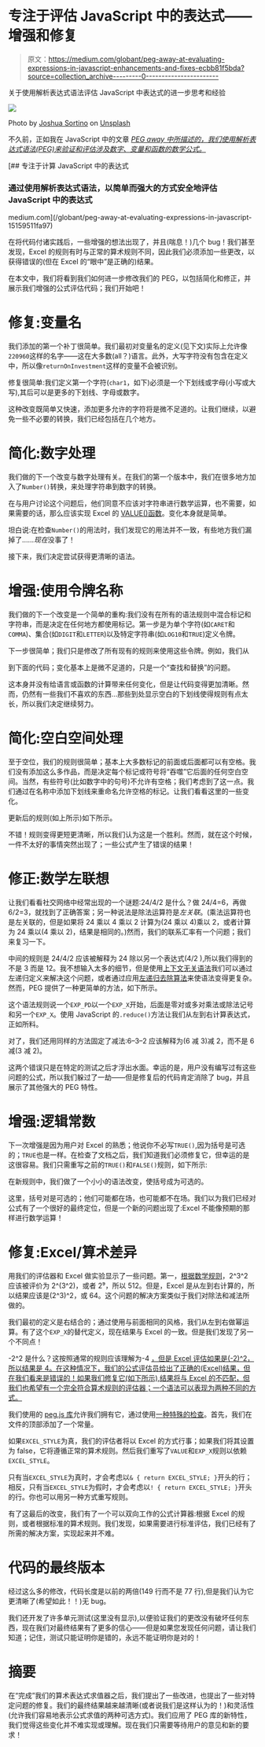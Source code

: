 # 专注于评估 JavaScript 中的表达式——增强和修复

> 原文：<https://medium.com/globant/peg-away-at-evaluating-expressions-in-javascript-enhancements-and-fixes-ecbb81f5bda?source=collection_archive---------0----------------------->

关于使用解析表达式语法评估 JavaScript 中表达式的进一步思考和经验

![](img/d2e47ec7dd9bcfeaee11e4178086a633.png)

Photo by [Joshua Sortino](https://unsplash.com/@sortino?utm_source=medium&utm_medium=referral) on [Unsplash](https://unsplash.com?utm_source=medium&utm_medium=referral)

不久前，正如我在 JavaScript 中的文章 [*PEG away 中所描述的，我们使用解析表达式语法(PEG)来验证和评估涉及数字、变量和函数的数学公式。*](/globant/peg-away-at-evaluating-expressions-in-javascript-15159511fa97)

[](/globant/peg-away-at-evaluating-expressions-in-javascript-15159511fa97) [## 专注于计算 JavaScript 中的表达式

### 通过使用解析表达式语法，以简单而强大的方式安全地评估 JavaScript 中的表达式

medium.com](/globant/peg-away-at-evaluating-expressions-in-javascript-15159511fa97) 

在将代码付诸实践后，一些增强的想法出现了，并且(喘息！)几个 bug！我们甚至发现，Excel 的规则有时与正常的算术规则不同，因此我们必须添加一些更改，以获得错误的(但在 Excel 的“眼中”是正确的)结果。

在本文中，我们将看到我们如何进一步修改我们的 PEG，以包括简化和修正，并展示我们增强的公式评估代码；我们开始吧！

# 修复:变量名

我们添加的第一个补丁很简单。我们最初对变量名的定义(见下文)实际上允许像`220960`这样的名字——这在大多数(all？)语言。此外，大写字符没有包含在定义中，所以像`returnOnInvestment`这样的变量不会被识别。

修复很简单:我们定义第一个字符(`char1`，如下)必须是一个下划线或字母(小写或大写),其后可以是更多的下划线、字母或数字。

这种改变既简单又快速，添加更多允许的字符将是微不足道的。让我们继续，以避免一些不必要的转换，我们已经包括在几个地方。

# 简化:数字处理

我们做的下一个改变与数字处理有关。在我们的第一个版本中，我们在很多地方加入了`Number()`转换，来处理字符串到数字的转换。

在与用户讨论这个问题后，他们同意不应该对字符串进行数学运算，也不需要，如果需要的话，那么应该实现 Excel 的 [VALUE()函数](https://support.microsoft.com/en-us/office/value-function-257d0108-07dc-437d-ae1c-bc2d3953d8c2)。变化本身就是简单。

坦白说:在检查`Number()`的用法时，我们发现它的用法并不一致，有些地方我们漏掉了……*现在*没事了！

接下来，我们决定尝试获得更清晰的语法。

# 增强:使用令牌名称

我们做的下一个改变是一个简单的重构:我们没有在所有的语法规则中混合标记和字符串，而是决定在任何地方都使用标记。第一步是为单个字符(如`CARET`和`COMMA`)、集合(如`DIGIT`和`LETTER`)以及特定字符串(如`LOG10`和`TRUE`)定义令牌。

下一步很简单；我们只是修改了所有现有的规则来使用这些令牌。例如，我们从

到下面的代码；变化基本上是微不足道的，只是一个“查找和替换”的问题。

这本身并没有给语言或函数的计算带来任何变化，但是让代码变得更加清晰。然而，仍然有一些我们不喜欢的东西…那些到处显示空白的下划线使得规则有点太长，所以我们决定继续努力。

# 简化:空白空间处理

至于空位，我们的规则很简单；基本上大多数标记的前面或后面都可以有空格。我们没有添加这么多作品，而是决定每个标记或符号将“吞噬”它后面的任何空白空间。当然，有些符号(比如数字中的句号)不允许有空格；我们考虑到了这一点。我们通过在名称中添加下划线来重命名允许空格的标记。让我们看看这里的一些变化。

更新后的规则(如上所示)如下所示。

不错！规则变得更短更清晰，所以我们认为这是一个胜利。然而，就在这个时候，一件不太好的事情突然出现了；一些公式产生了错误的结果！

# 修正:数学左联想

让我们看看社交网络中经常出现的一个谜题:24/4/2 是什么？做 24/4=6，再做 6/2=3，就找到了正确答案；另一种说法是除法运算符是*左关联*。(乘法运算符也是左关联的，但是如果将 24 乘以 4 乘以 2 计算为(24 乘以 4)乘以 2，或者计算为 24 乘以(4 乘以 2)，结果是相同的。)然而，我们的联系汇率有一个问题；我们来复习一下。

中间的规则是 24/4/2 应该被解释为 24 除以另一个表达式(4/2 ),所以我们得到的不是 3 而是 12。我不想输入太多的细节，但是使用[上下文无关语法](https://en.wikipedia.org/wiki/Context-free_grammar)我们可以通过左递归定义来解决这个问题，或者通过应用[左递归去除算法](https://en.wikipedia.org/wiki/Left_recursion)来使语法变得更复杂。然而，PEG 提供了一种更简单的方法，如下所示。

这个语法规则说一个`EXP_PD`以一个`EXP_X`开始，后面是零对或多对乘法或除法记号和另一个`EXP_X`。使用 JavaScript 的`.reduce()`方法让我们从左到右计算表达式，正如所料。

对了，我们还用同样的方法固定了减法:6–3–2 应该解释为(6 减 3)减 2，而不是 6 减(3 减 2)。

这两个错误只是在特定的测试之后才浮出水面。幸运的是，用户没有编写过有这些问题的公式，所以我们躲过了一劫——但是修复后的代码肯定消除了 bug，并且展示了其他强大的 PEG 特性。

# 增强:逻辑常数

下一次增强是因为用户对 Excel 的熟悉；他说你不必写`TRUE()`,因为括号是可选的；`TRUE`也是一样。在检查了文档之后，我们知道我们必须修复它，但幸运的是这很容易。我们只需重写之前的`TRUE()`和`FALSE()`规则，如下所示:

在新规则中，我们做了一个小小的语法改变，使括号成为可选的。

这里，括号对是可选的；他们可能都在场，也可能都不在场。我们以为我们已经对公式有了一个很好的最终定位，但是一个新的问题出现了:Excel 不能像预期的那样进行数学运算！

# 修复:Excel/算术差异

用我们的评估器和 Excel 做实验显示了一些问题。第一，[根据数学规则](https://en.wikipedia.org/wiki/Order_of_operations#Serial_exponentiation)，2^3^2 应该被评价为 2^(3^2)，或者 2⁹，所以 512。但是，Excel 是从左到右计算的，所以结果应该是(2^3)^2，或 64。这个问题的解决方案类似于我们对除法和减法所做的。

我们最初的定义是右结合的；通过使用与前面相同的风格，我们从左到右做幂运算。有了这个`EXP_X`的替代定义，现在结果与 Excel 的一致。但是我们发现了另一个不同点！

-2^2 是什么？这按照通常的规则应该理解为-4 [，但是 Excel 评估如果是(-2)^2，所以结果是 4。在这种情况下，我们的公式评估员给出了正确的(Excel)结果，但在我们看来是错误的！如果我们修复它(如下所示),结果将与 Excel 的不匹配，但我们也希望有一个完全符合算术规则的评估器；一个语法可以表现为两种不同的方式。](https://en.wikipedia.org/wiki/Order_of_operations#Unary_minus_sign)

我们使用的 [peg.js 库](https://pegjs.org/)允许我们拥有它，通过使用[一种特殊的检查](https://pegjs.org/documentation#grammar-syntax-and-semantics)。首先，我们在文件的顶部添加了一个常量。

如果`EXCEL_STYLE`为真，我们的评估者将以 Excel 的方式行事；如果我们将其设置为 false，它将遵循正常的算术规则。然后我们重写了`VALUE`和`EXP_X`规则以依赖`EXCEL_STYLE`。

只有当`EXCEL_STYLE`为真时，才会考虑以`& { return EXCEL_STYLE; }`开头的行；相反，只有当`EXCEL_STYLE`为假时，才会考虑以`! { return EXCEL_STYLE; }`开头的行。你也可以用另一种方式重写规则。

有了这最后的改变，我们有了一个可以双向工作的公式计算器:根据 Excel 的规则，或者根据标准的算术规则。我们发现，如果需要进行标准评估，我们已经有了所需的解决方案，实现起来并不难。

# 代码的最终版本

经过这么多的修改，代码长度是以前的两倍(149 行而不是 77 行),但是我们认为它更清晰了(希望如此！！)无 bug。

我们还开发了许多单元测试(这里没有显示),以便验证我们的更改没有破坏任何东西，现在我们对最终结果有了更多的信心——但是如果您发现任何问题，请让我们知道；记住，测试只能证明你是错的，永远不能证明你是对的！

# 摘要

在“完成”我们的算术表达式求值器之后，我们提出了一些改进，也提出了一些对特定问题的修复。我们的最终结果越来越清晰(或者说我们是这样认为的！)和灵活性(允许我们容易地表示公式求值的两种可选方式)。我们应用了 PEG 库的新特性，我们觉得这些变化并不难实现或理解。现在我们只需要等待用户的意见和新的要求！